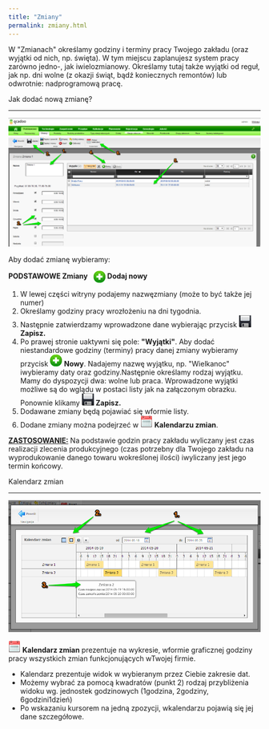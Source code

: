 ```yaml
---
title: "Zmiany"
permalink: zmiany.html
---
```

 W "Zmianach" określamy godziny i terminy pracy Twojego zakładu (oraz wyjątki od nich, np. święta). W tym miejscu zaplanujesz system pracy zarówno jedno-, jak iwielozmianowy. Określamy tutaj także wyjątki od reguł, jak np. dni wolne (z okazji świąt, bądź koniecznych remontów) lub odwrotnie: nadprogramową pracę. 
  

Jak dodać nową zmianę?

* * *

[![](/images/Podstawowe-%20zmiany.png)](/images/Podstawowe-%20zmiany.png)

Aby dodać zmianę wybieramy:

<b>PODSTAWOWE  Zmiany </b> 
            <img border="0" src="/images/newIcon24.png" style="vertical-align:-8px"> <b>Dodaj nowy</b>

1. W lewej części witryny podajemy nazwęzmiany (może to być także jej numer)
2. Określamy godziny pracy wrozłożeniu na dni tygodnia.
3. Następnie zatwierdzamy wprowadzone dane wybierając przycisk ![](/images/saveIcon24.png) **Zapisz.**  
4. Po prawej stronie uaktywni się pole: **"Wyjątki"**. Aby dodać niestandardowe godziny (terminy) pracy danej zmiany wybieramy przycisk ![](/images/newIcon24.png) **Nowy**. Nadajemy nazwę wyjątku, np. "Wielkanoc" iwybieramy daty oraz godziny.Następnie określamy rodzaj wyjątku. Mamy do dyspozycji dwa: wolne lub praca. Wprowadzone wyjątki możliwe są do wglądu w postaci listy jak na załączonym obrazku. Ponownie klikamy  ![](/images/saveIcon24.png) **Zapisz.**
5. Dodawane zmiany będą pojawiać się wformie listy.
6. Dodane zmiany można podejrzeć w ![](/images/calendarIcon24.png) **Kalendarzu zmian**.

<u style="font-weight:bold">ZASTOSOWANIE:</u> Na podstawie godzin pracy zakładu wyliczany jest czas realizacji zlecenia produkcyjnego (czas potrzebny dla Twojego zakładu na wyprodukowanie danego towaru wokreślonej ilości) iwyliczany jest jego termin końcowy. 

Kalendarz zmian

* * *

[![](/images/Podstawowe-%20kalendarz%20zmian.png)](/images/Podstawowe-%20kalendarz%20zmian.png)

 ![](/images/calendarIcon24.png) **Kalendarz zmian** prezentuje na wykresie, wformie graficznej godziny pracy wszystkich zmian funkcjonujących wTwojej firmie. 

- Kalendarz prezentuje widok w wybieranym przez Ciebie zakresie dat.
- Możemy wybrać za pomocą kwadratów (punkt 2) rodzaj przybliżenia widoku wg. jednostek godzinowych (1godzina, 2godziny, 6godzini1dzień)
- Po wskazaniu kursorem na jedną zpozycji, wkalendarzu pojawią się jej dane szczegółowe.


